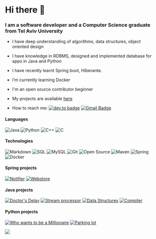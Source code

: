 # Hi there 👋
### I am a software developer and a Computer Science graduate from Tel Aviv University

<!--- 🔭 I’m currently working on ... -->
- I have deep understanding of algorithms, data structures, object oriented design
- I have knowledge in RDBMS, designed and implemented database for apps in Java and Python
- I have recently learnt Spring boot, Hiberante.
- I’m currently learning Docker
- I'm an open source contributor beginner
- My projects are available [here](https://github.com/itayventura?tab=repositories)


- How to reach me: 
[![dev.to badge](https://img.shields.io/badge/-Linkedin-%230177B5?style=flat&logo=linkedin)](https://www.linkedin.com/in/itayventura)
[![Gmail Badge](https://img.shields.io/badge/-Gmail-c14438?style=flat-square&logo=Gmail&logoColor=white&link=mailto:ventura.itay@gmail.com)](mailto:ventura.itay@gmail.com)

#### Languages


![Java](https://img.shields.io/badge/-Java-8B4513?&logo=Java&logoColor=fff)
![Python](https://img.shields.io/badge/-Python-FFFF00?&logo=Python&logoColor=3776AB)
![C++](https://img.shields.io/badge/-C++-000000?&logo=c%2b%2b&logoColor=00599)
![C](https://img.shields.io/badge/-c-fff?&logo=C&logoColor=A8B9CC)

#### Technologies
![Markdown](https://img.shields.io/badge/-Markdown-fff?style=flat&logo=markdown&logoColor=black)
![SQL](https://img.shields.io/badge/-SQL-fff?style=flat&logo=Microsoft-SQL-Server&logoColor=blue)
![MySQL](https://img.shields.io/badge/-MySQL-fff?style=flat&logo=mysql)
![Git](https://img.shields.io/badge/-Git-fff?style=flat&logo=git)
![Open Source](https://img.shields.io/badge/-Open%20Source-fff?style=flat&logo=open-source-Initiative)
![Maven](https://img.shields.io/badge/-Maven-FF0000?&logo=Apache%20Maven&logoColor=#C71A36)
![Spring](https://img.shields.io/badge/-Spring-fff?&logo=Spring&logoColor=#000000&logoColor=blue)
![Docker](https://img.shields.io/badge/-Docker-fff?style=flat&logo=Docker)
<!--![]()
![]()
![]()
![]()-->

#### Spring projects

[![Notifier](https://img.shields.io/badge/Notifier-%20-yellow)](https://github.com/Itayventura/Notifier)
[![Webstore](https://img.shields.io/badge/Webstore-%20-brown)](https://github.com/Itayventura/webstore)



#### Java projects

[![Doctor's Delay](https://img.shields.io/badge/Doctor's%20Delay-%20-red)](https://github.com/Itayventura/DoctorsDelay)
[![Stream processor](https://img.shields.io/badge/Stream%20Processor-%20-orange)](https://github.com/Itayventura/StreamProcessor)
[![Data Structures](https://img.shields.io/badge/Data%20Structuers%20and%20Algorithms-%20-green)](https://github.com/Itayventura/DataStructures)
[![Compiler](https://img.shields.io/badge/Compiler-%20-lightgrey)](https://github.com/Itayventura/COMPILATION)

#### Python projects
[![Who wants to be a Millionaire](https://img.shields.io/badge/Who%20wants%20to%20be%20a%20millionaire-%20-blue)](https://github.com/Itayventura/WhoWantsToBeAMillionaire)
[![Parking lot](https://img.shields.io/badge/Parking%20lot-%20-yellowgreen)](https://github.com/Itayventura/ParkingLot)

<!-- Most lang stats -->
<a href="https://github.com/itayventura">
  <img align="center" src="https://github-readme-stats.vercel.app/api/top-langs/?username=itayventura&theme=dark&hide_langs_below=1" />
</a>


<!-- add stats:
https://github-readme-stats.vercel.app/api?username=itayventura&show_icons=true&theme=dark&line_height=40 -->
<!--
**Itayventura/Itayventura** is a ✨ _special_ ✨ repository because its `README.md` (this file) appears on your GitHub profile.

Here are some ideas to get you started:

- 🔭 I’m currently working on ...
- 🌱 I’m currently learning ...
- 👯 I’m looking to collaborate on ...
- 🤔 I’m looking for help with ...
- 💬 Ask me about ...
- 📫 How to reach me: ...
- 😄 Pronouns: ...
- ⚡ Fun fact: ...
-->
